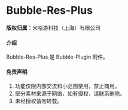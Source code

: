 #  Bubble-Res-Plus

**版权归属**：米哈游科技（上海）有限公司

#### 介绍
Bubble-Res-Plus 是 Bubble-Plugin 附件。

#### 免责声明

1.  功能仅限内部交流和小范围使用，禁止商用。
2.  部分素材来源于网络，如有侵权，请联系删除。
3.  未经授权请勿转载。
